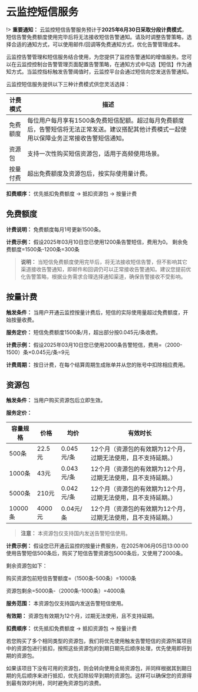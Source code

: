 # 云监控短信服务

!> **重要通知：** 云监控短信告警服务预计于**2025年6月30日采取分段计费模式**，短信告警免费额度使用完毕后将无法接收短信告警通知。请及时调整告警策略，选择合适的通知方式，可以使用邮件/回调等免费通知方式，优化告警管理成本。

云监控告警管理和短信服务结合使用，为您提供了监控告警通知的增值服务。您可以在云监控控制台告警管理页面配置告警策略，在通知方式中勾选【短信】作为通知方式。当监控指标触发告警阈值时，云监控平台会通过短信向您发送告警通知。

云监控短信服务提供以下三种计费模式供您灵活选择：

| 计费模式    | 描述                                                                                     |
|-------------|------------------------------------------------------------------------------------------|
| 免费额度    | 每位用户每月享有1500条免费短信配额。超过每月免费额度后，告警短信将无法正常发送。建议搭配其他计费模式一起使用以保障业务正常接收告警短信通知。 |
| 资源包      | 支持一次性购买短信资源包，适用于高频使用场景。                                               |
| 按量付费    | 超出免费额度及资源包后，按实际使用量计费。                                                   |                                         |

**扣费顺序：**
优先抵扣免费额度 → 抵扣资源包 → 按量计费


## 免费额度
**计费说明：** 免费额度每月1号更新1500条。

**计费示例：**
假设2025年03月10日您已使用1200条告警短信，费用为0。
剩余免费额度=1500条-1200条=300条

> **说明：**
当短信免费额度使用完毕后，将无法接收短信告警，但不影响其它渠道接收告警通知，即邮件和回调仍可以正常接收告警通知。建议您提前优化告警策略，根据业务需求合理选择通知渠道，确保告警接收不受影响。

## 按量计费

**触发条件：** 当用户开通云监控按量计费后，短信的实际使用量超过免费额度，开始按量收费。

**服务定价：** 短信免费额度1500条/月，超出部分按0.045元/条收费。

**计费示例：**
假设2025年03月10日您已使用2000条告警短信，费用=（2000-1500）条×0.045元/条=9元

**计费周期：** 按日计费，在每个结算周期生成账单并从您的账号中扣除相应费用。

## 资源包

**触发条件：** 当用户购买资源包后立即生效。

**服务定价：**

| 容量规格 | 价格   | 均价       | 有效时长                                                                 |
|----------|--------|------------|--------------------------------------------------------------------------|
| 500条    | 22.5元 | 0.045元/条 | 12个月（资源包的有效期为12个月，过期无法使用，且不支持延期。）           |
| 1000条   | 43元   | 0.043元/条 | 12个月（资源包的有效期为12个月，过期无法使用，且不支持延期。） |
| 5000条   | 210元  | 0.042元/条 | 12个月（资源包的有效期为12个月，过期无法使用，且不支持延期。） |
| 10000条  | 4000元 | 0.04元/条  | 12个月（资源包的有效期为12个月，过期无法使用，且不支持延期。） |
> **注意：** 本资源包仅支持国内发送告警短信使用。

**计费示例：**
假设您已开通云监控的按量计费服务，在2025年06月05日13:00:00使用告警短信500条后，购买了短信告警资源包5000条后，又使用了2000条。

剩余资源包如下：

购买资源包前短信告警额度=（1500条-500条）=1000条

资源包剩余=5000条-（2000条-1000条）=4000条

**服务范围：** 
本资源包仅支持国内发送告警短信使用。

**有效期：** 
资源包有效期为12个月，过期无法使用，且不支持延期。

**扣费顺序：**
优先抵扣免费额度 → 抵扣资源包 → 按量计费

若您购买了多个相同类型的资源包，我们将优先使用触发告警短信的资源所属项目中的资源包进行抵扣，按照这些资源包的到期日期先后顺序处理，优先使用即将到期的资源包。

如果该项目下没有可用的资源包，则会转向使用全局资源包，并同样根据其到期日期的先后顺序来进行抵扣，优先扣除较早到期的资源包。这样可以确保您的资源得到最有效的利用，同时避免资源包的浪费。
